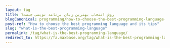 ```yaml
---
layout: tag
title: روش انتخاب بهترین زبان برنامه نویسی چیست؟
blogCanonical: programming/how-to-choose-the-best-programming-language-and-its-tips/
post-ref: "How to choose the best programming language and its tips"
slug: "what-is-the-best-programming-language"
permalink: /tag/what-is-the-best-programming-language/
redirect_to: https://fa.maxbase.org/tag/what-is-the-best-programming-language/
---
```

